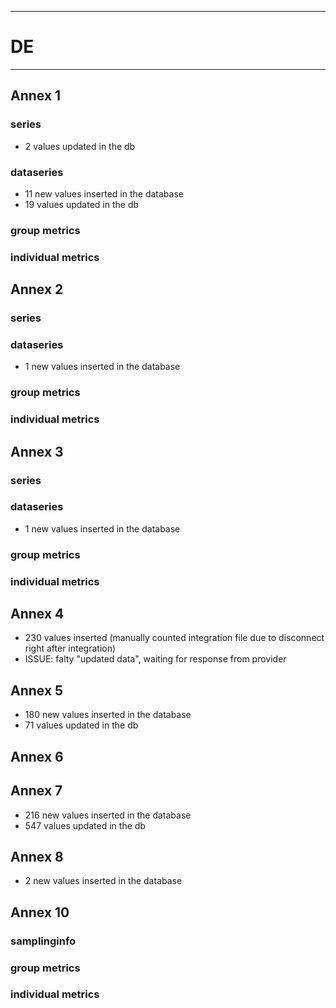 -----------------------------------------------------------
# DE
-----------------------------------------------------------

## Annex 1

### series
* 2 values updated in the db
### dataseries
* 11 new values inserted in the database
* 19 values updated in the db

### group metrics


### individual metrics

## Annex 2

### series

### dataseries
*  1 new values inserted in the database


### group metrics


### individual metrics



## Annex 3

### series

### dataseries
* 1 new values inserted in the database

### group metrics


### individual metrics



## Annex 4
* 230 values inserted (manually counted integration file due to disconnect right after integration)
* ISSUE: falty "updated data", waiting for response from provider

## Annex 5
*  180 new values inserted in the database
*  71 values updated in the db


## Annex 6



## Annex 7
* 216 new values inserted in the database
* 547 values updated in the db

## Annex 8
* 2 new values inserted in the database


## Annex 10

### samplinginfo


### group metrics


### individual metrics

